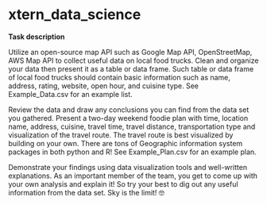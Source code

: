 # xtern_data_science

**Task description**

Utilize an open-source map API such as Google Map API, OpenStreetMap, AWS Map API to collect useful data on local food trucks. Clean and organize your data then present it as a table or data frame. Such table or data frame of local food trucks should contain basic information such as name, address, rating, website, open hour, and cuisine type. See Example_Data.csv for an example list.

Review the data and draw any conclusions you can find from the data set you gathered. Present a two-day weekend foodie plan with time, location name, address, cuisine, travel time, travel distance, transportation type and visualization of the travel route. The travel route is best visualized by building on your own. There are tons of Geographic information system packages in both python and R! See Example_Plan.csv for an example plan.

Demonstrate your findings using data visualization tools and well-written explanations. As an important member of the team, you get to come up with your own analysis and explain it! So try your best to dig out any useful information from the data set. Sky is the limit! 🤓
